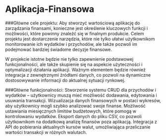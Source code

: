 # Aplikacja-Finansowa

###Główne cele projektu:
Aby stworzyć wartościową aplikację do zarządzania finansami, konieczne jest określenie kluczowych funkcji i możliwości, które powinny znaleźć się w finalnym produkcie. Celem projektu jest dostarczenie narzędzia, które nie tylko ułatwi użytkownikom monitorowanie ich wydatków i przychodów, ale także pozwoli im podejmować bardziej świadome decyzje finansowe.

W projekcie istotne będzie nie tylko zapewnienie podstawowej funkcjonalności, ale także skupienie się na aspekcie użyteczności i optymalizacji działania aplikacji. Ważnym elementem będzie również integracja z zewnętrznymi źródłami danych, co pozwoli na dynamiczne dostosowywanie informacji do aktualnej sytuacji rynkowej.

###Główne funkcjonalności:
Stworzenie systemu CRUD dla przychodów i wydatków – użytkownicy muszą mieć możliwość dodawania, edytowania i usuwania transakcji.
Wizualizacja danych finansowych w postaci wykresów, aby użytkownicy mogli szybko analizować swoje finanse.
Możliwość ustawiania miesięcznych limitów budżetowych, które pomogą w kontrolowaniu wydatków.
Eksport danych do pliku CSV, co pozwoli użytkownikom na dodatkową analizę finansów poza aplikacją.
Integracja z API do pobierania aktualnych kursów walut, umożliwiająca przeliczanie wartości transakcji w różnych walutach.
